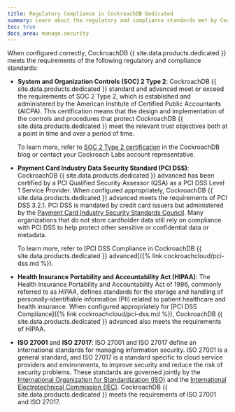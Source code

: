 ```yaml
---
title: Regulatory Compliance in CockroachDB Dedicated
summary: Learn about the regulatory and compliance standards met by CockroachDB Dedicated.
toc: true
docs_area: manage.security
---
```


When configured correctly, CockroachDB {{ site.data.products.dedicated }} meets the requirements of the following regulatory and compliance standards:

- **System and Organization Controls (SOC) 2 Type 2**: CockroachDB {{ site.data.products.dedicated }} standard and advanced meet or exceed the requirements of SOC 2 Type 2, which is established and administered by the American Institute of Certified Public Accountants (AICPA). This certification means that the design and implementation of the controls and procedures that protect CockroachDB {{ site.data.products.dedicated }} meet the relevant trust objectives both at a point in time and over a period of time.

    To learn more, refer to [SOC 2 Type 2 certification](https://www.cockroachlabs.com/blog/soc-2-compliance-2/) in the CockroachDB blog or contact your Cockroach Labs account representative.

- **Payment Card Industry Data Security Standard (PCI DSS)**: CockroachDB {{ site.data.products.dedicated }} advanced has been certified by a PCI Qualified Security Assessor (QSA) as a PCI DSS Level 1 Service Provider. When configured appropriately, CockroachDB {{ site.data.products.dedicated }} advanced meets the requirements of PCI DSS 3.2.1. PCI DSS is mandated by credit card issuers but administered by the [Payment Card Industry Security Standards Council](https://www.pcisecuritystandards.org/). Many organizations that do not store cardholder data still rely on compliance with PCI DSS to help protect other sensitive or confidential data or metadata.

    To learn more, refer to [PCI DSS Compliance in CockroachDB {{ site.data.products.dedicated }} advanced]({% link cockroachcloud/pci-dss.md %}).

- **Health Insurance Portability and Accountability Act (HIPAA)**: The Health Insurance Portability and Accountability Act of 1996, commonly referred to as _HIPAA_, defines standards for the storage and handling of personally-identifiable information (PII) related to patient healthcare and health insurance. When configured appropriately for [PCI DSS Compliance]({% link cockroachcloud/pci-dss.md %}), CockroachDB {{ site.data.products.dedicated }} advanced also meets the requirements of HIPAA.

- **ISO 27001** and **ISO 27017**: ISO 27001 and ISO 27017 define an international standards for managing information security. ISO 27001 is a general standard, and ISO 27017 is a standard specific to cloud service providers and environments, to improve security and reduce the risk of security problems. These standards are governed jointly by the [International Organization for Standardization (ISO)](https://www.iso.org/home.html) and the [International Electrotechnical Commission (IEC)](https://www.iec.ch/homepage). CockroachDB {{ site.data.products.dedicated }} meets the requirements of ISO 27001 and ISO 27017.
